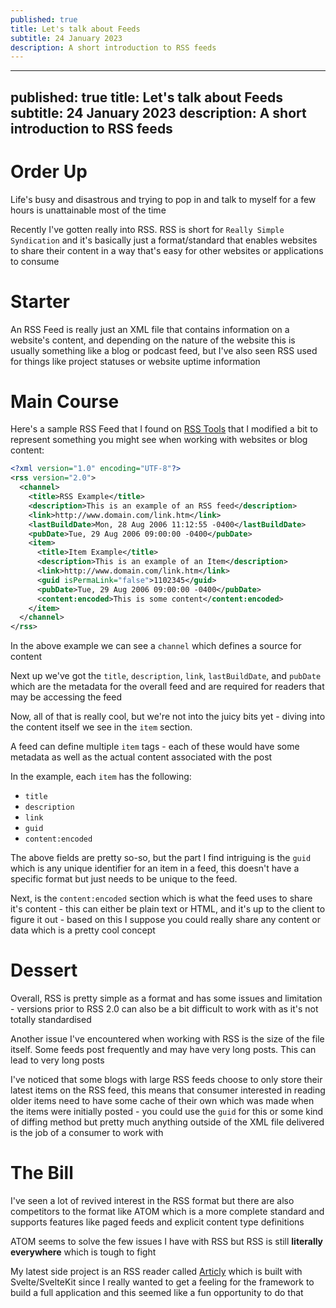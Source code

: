 ```yaml
---
published: true
title: Let's talk about Feeds
subtitle: 24 January 2023
description: A short introduction to RSS feeds
---
```


---
published: true
title: Let's talk about Feeds
subtitle: 24 January 2023
description: A short introduction to RSS feeds
---

# Order Up

Life's busy and disastrous and trying to pop in and talk to myself for a few hours is unattainable most of the time

Recently I've gotten really into RSS. RSS is short for `Really Simple Syndication` and it's basically just a format/standard that enables websites to share their content in a way that's easy for other websites or applications to consume

# Starter

An RSS Feed is really just an XML file that contains information on a website's content, and depending on the nature of the website this is usually something like a blog or podcast feed, but I've also seen RSS used for things like project statuses or website uptime information

# Main Course

Here's a sample RSS Feed that I found on [RSS Tools](http://www.rss-tools.com/rss-example.htm) that I modified a bit to represent something you might see when working with websites or blog content:

```xml
<?xml version="1.0" encoding="UTF-8"?>
<rss version="2.0">
  <channel>
    <title>RSS Example</title>
    <description>This is an example of an RSS feed</description>
    <link>http://www.domain.com/link.htm</link>
    <lastBuildDate>Mon, 28 Aug 2006 11:12:55 -0400</lastBuildDate>
    <pubDate>Tue, 29 Aug 2006 09:00:00 -0400</pubDate>
    <item>
      <title>Item Example</title>
      <description>This is an example of an Item</description>
      <link>http://www.domain.com/link.htm</link>
      <guid isPermaLink="false">1102345</guid>
      <pubDate>Tue, 29 Aug 2006 09:00:00 -0400</pubDate>
      <content:encoded>This is some content</content:encoded>
    </item>
  </channel>
</rss>
```

In the above example we can see a `channel` which defines a source for content

Next up we've got the `title`, `description`, `link`, `lastBuildDate`, and `pubDate` which are the metadata for the overall feed and are required for readers that may be accessing the feed

Now, all of that is really cool, but we're not into the juicy bits yet - diving into the content itself we see in the `item` section.

A feed can define multiple `item` tags - each of these would have some metadata as well as the actual content associated with the post

In the example, each `item` has the following:

- `title`
- `description`
- `link`
- `guid`
- `content:encoded`

The above fields are pretty so-so, but the part I find intriguing is the `guid` which is any unique identifier for an item in a feed, this doesn't have a specific format but just needs to be unique to the feed.

Next, is the `content:encoded` section which is what the feed uses to share it's content - this can either be plain text or HTML, and it's up to the client to figure it out - based on this I suppose you could really share any content or data which is a pretty cool concept

# Dessert

Overall, RSS is pretty simple as a format and has some issues and limitation - versions prior to RSS 2.0 can also be a bit difficult to work with as it's not totally standardised

Another issue I've encountered when working with RSS is the size of the file itself. Some feeds post frequently and may have very long posts. This can lead to very long posts

I've noticed that some blogs with large RSS feeds choose to only store their latest items on the RSS feed, this means that consumer interested in reading older items need to have some cache of their own which was made when the items were initially posted - you could use the `guid` for this or some kind of diffing method but pretty much anything outside of the XML file delivered is the job of a consumer to work with

# The Bill

I've seen a lot of revived interest in the RSS format but there are also competitors to the format like ATOM which is a more complete standard and supports features like paged feeds and explicit content type definitions

ATOM seems to solve the few issues I have with RSS but RSS is still **literally everywhere** which is tough to fight

My latest side project is an RSS reader called [Articly](https://articly.vercel.app) which is built with Svelte/SvelteKit since I really wanted to get a feeling for the framework to build a full application and this seemed like a fun opportunity to do that
